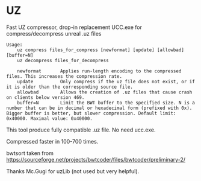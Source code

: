 # UZ
Fast UZ compressor, drop-in replacement UCC.exe for compress/decompress unreal .uz files


    Usage:
        uz compress files_for_compress [newformat] [update] [allowbad] [buffer=N]
        uz decompress files_for_decompress

        newformat       Applies run-length encoding to the compressed files. This increases the compression rate.
        update          Only compress if the uz file does not exist, or if it is older than the corresponding source file.
        allowbad        Allows the creation of .uz files that cause crash on clients below version 469.
        buffer=N        Limit the BWT buffer to the specified size. N is a number that can be in decimal or hexadecimal form (prefixed with 0x). Bigger buffer is better, but slower compression. Default limit: 0x40000. Maximal value: 0x40000.

This tool produce fully compatible .uz file. No need ucc.exe.

Compressed faster in 100-700 times.

bwtsort taken from https://sourceforge.net/projects/bwtcoder/files/bwtcoder/preliminary-2/

Thanks Mc.Gugi for uzLib (not used but very helpful).
